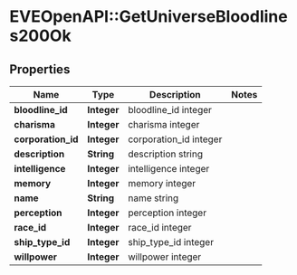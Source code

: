 # EVEOpenAPI::GetUniverseBloodlines200Ok

## Properties
Name | Type | Description | Notes
------------ | ------------- | ------------- | -------------
**bloodline_id** | **Integer** | bloodline_id integer | 
**charisma** | **Integer** | charisma integer | 
**corporation_id** | **Integer** | corporation_id integer | 
**description** | **String** | description string | 
**intelligence** | **Integer** | intelligence integer | 
**memory** | **Integer** | memory integer | 
**name** | **String** | name string | 
**perception** | **Integer** | perception integer | 
**race_id** | **Integer** | race_id integer | 
**ship_type_id** | **Integer** | ship_type_id integer | 
**willpower** | **Integer** | willpower integer | 


